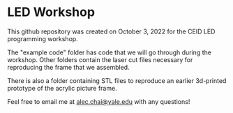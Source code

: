 # LED Workshop

This github repository was created on October 3, 2022 for the CEID LED programming workshop.

The "example code" folder has code that we will go through during the workshop. Other folders contain the laser cut files necessary for reproducing the frame that we assembled.

There is also a folder containing STL files to reproduce an earlier 3d-printed prototype of the acrylic picture frame.

Feel free to email me at alec.chai@yale.edu with any questions!
